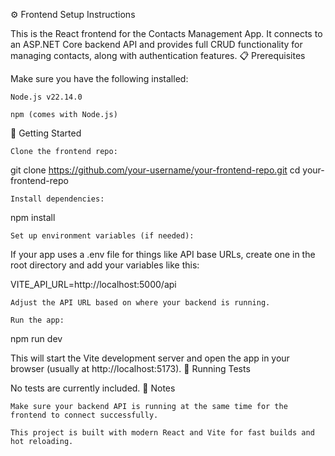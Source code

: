 
⚙️ Frontend Setup Instructions

This is the React frontend for the Contacts Management App. It connects to an ASP.NET Core backend API and provides full CRUD functionality for managing contacts, along with authentication features.
📋 Prerequisites

Make sure you have the following installed:

    Node.js v22.14.0

    npm (comes with Node.js)

🚀 Getting Started

    Clone the frontend repo:

git clone https://github.com/your-username/your-frontend-repo.git
cd your-frontend-repo

    Install dependencies:

npm install

    Set up environment variables (if needed):

If your app uses a .env file for things like API base URLs, create one in the root directory and add your variables like this:

VITE_API_URL=http://localhost:5000/api

    Adjust the API URL based on where your backend is running.

    Run the app:

npm run dev

This will start the Vite development server and open the app in your browser (usually at http://localhost:5173).
🧪 Running Tests

No tests are currently included.
💬 Notes

    Make sure your backend API is running at the same time for the frontend to connect successfully.

    This project is built with modern React and Vite for fast builds and hot reloading.
  
